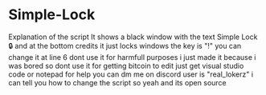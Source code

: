 # Simple-Lock
Explanation of the script
It shows a black window with the text Simple Lock🔒
and at the bottom credits it just locks windows the key is
"!" you can change it at line 6
dont use it for harmfull purposes i just made it because
i was bored so dont use it for getting bitcoin
to edit just get visual studio code or notepad for
help you can dm me on discord user is
"real_lokerz" i can tell you how to change the script
so yeah and its open source
